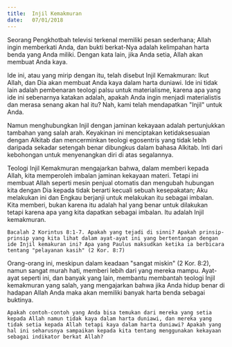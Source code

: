 ```yaml
---
title:  Injil Kemakmuran
date:   07/01/2018
---
```


Seorang Pengkhotbah televisi terkenal memiliki pesan sederhana; Allah ingin memberkati Anda, dan bukti berkat-Nya adalah kelimpahan harta benda yang Anda miliki. Dengan kata lain, jika Anda setia, Allah akan membuat Anda kaya.

Ide ini, atau yang mirip dengan itu, telah disebut Injil Kemakmuran: Ikut Allah, dan Dia akan membuat Anda kaya dalam harta duniawi. Ide ini tidak lain adalah pembenaran teologi palsu untuk materialisme, karena apa yang ide ini sebenarnya katakan adalah, apakah Anda ingin menjadi materialistis dan merasa senang akan hal itu? Nah, kami telah mendapatkan "Injil" untuk Anda.

Namun menghubungkan Injil dengan jaminan kekayaan adalah pertunjukkan tambahan yang salah arah. Keyakinan ini menciptakan ketidaksesuaian dengan Alkitab dan mencerminkan teologi egosentris yang tidak lebih daripada sekadar setengah benar dibungkus dalam bahasa Alkitab. Inti dari kebohongan untuk menyenangkan diri di atas segalannya.
 
Teologi Injil Kemakmuran mengajarkan bahwa, dalam memberi kepada Allah, kita memperoleh imbalan jaminan kekayaan materi. Tetapi ini membuat Allah seperti mesin penjual otomatis dan mengubah hubungan kita dengan Dia kepada tidak berarti kecuali sebuah kesepakatan; Aku melakukan ini dan Engkau berjanji untuk melakukan itu sebagai imbalan. Kita memberi, bukan karena itu adalah hal yang benar untuk dilakukan tetapi karena apa yang kita dapatkan sebagai imbalan. Itu adalah Injil kemakmuran.


`Bacalah 2 Korintus 8:1-7. Apakah yang tejadi di sinni? Apakah prinsip-prinsip yang kita lihat dalam ayat-ayat ini yang bertentangan dengan ide Injil kemakuran ini? Apa yang Paulus maksudkan ketika ia berbicara tentang "pelayanan kasih" (2 Kor. 8:7)`

Orang-orang ini, meskipun dalam keadaan "sangat miskin" (2 Kor. 8:2), namun sangat murah hati, memberi lebih dari yang mereka mampu. Ayat-ayat seperti ini, dan banyak yang lain, membantu membantah teologi Injil kemakmuran yang salah, yang mengajarkan bahwa jika Anda hidup benar di hadapan Allah Anda maka akan memiliki banyak harta benda sebagai buktinya.


`Apakah contoh-contoh yang Anda bisa temukan dari mereka yang setia kepada Allah namun tidak kaya dalam harta duniawi, dan mereka yang tidak setia kepada Allah tetapi kaya dalam harta duniawi? Apakah yang hal ini seharusnya sampaikan kepada kita tentang menggunakan kekayaan sebagai indikator berkat Allah?`